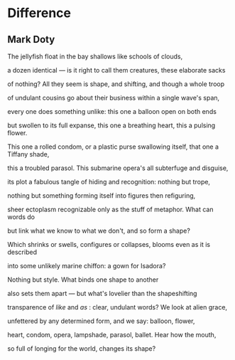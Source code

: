 # Difference
## Mark Doty
The jellyfish
float in the bay shallows
like schools of clouds,

a dozen identical — is it right
to call them creatures,
these elaborate sacks

of nothing? All they seem
is shape, and shifting,
and though a whole troop

of undulant cousins
go about their business
within a single wave's span,

every one does something unlike:
this one a balloon
open on both ends

but swollen to its full expanse,
this one a breathing heart,
this a pulsing flower.

This one a rolled condom,
or a plastic purse swallowing itself,
that one a Tiffany shade,

this a troubled parasol.
This submarine opera's
all subterfuge and disguise,

its plot a fabulous tangle
of hiding and recognition:
nothing but trope,

nothing but something
forming itself into figures
then refiguring,

sheer ectoplasm
recognizable only as the stuff
of metaphor. What can words do

but link what we know
to what we don't,
and so form a shape?

Which shrinks or swells,
configures or collapses, blooms
even as it is described

into some unlikely
marine chiffon:
a gown for Isadora?

Nothing but style.
What binds
one shape to another

also sets them apart
— but what's lovelier
than the shapeshifting

transparence of _like_ and _as_ :
clear, undulant words?
We look at alien grace,

unfettered
by any determined form,
and we say: balloon, flower,

heart, condom, opera,
lampshade, parasol, ballet.
Hear how the mouth,

so full
of longing for the world,
changes its shape?